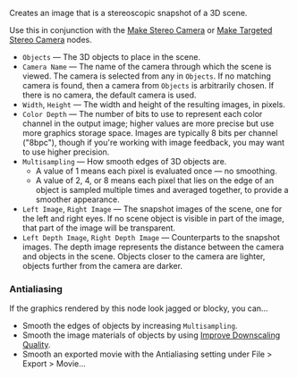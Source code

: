 Creates an image that is a stereoscopic snapshot of a 3D scene.

Use this in conjunction with the [Make Stereo Camera](vuo-node://vuo.scene.make.camera.stereo) or [Make Targeted Stereo Camera](vuo-node://vuo.scene.make.camera.stereo.target) nodes.

   - `Objects` — The 3D objects to place in the scene.
   - `Camera Name` — The name of the camera through which the scene is viewed. The camera is selected from any in `Objects`. If no matching camera is found, then a camera from `Objects` is arbitrarily chosen. If there is no camera, the default camera is used.
   - `Width`, `Height` — The width and height of the resulting images, in pixels.
   - `Color Depth` — The number of bits to use to represent each color channel in the output image; higher values are more precise but use more graphics storage space.  Images are typically 8 bits per channel ("8bpc"), though if you're working with image feedback, you may want to use higher precision.
   - `Multisampling` — How smooth edges of 3D objects are.
      - A value of 1 means each pixel is evaluated once — no smoothing.
      - A value of 2, 4, or 8 means each pixel that lies on the edge of an object is sampled multiple times and averaged together, to provide a smoother appearance.
   - `Left Image`, `Right Image` — The snapshot images of the scene, one for the left and right eyes. If no scene object is visible in part of the image, that part of the image will be transparent.
   - `Left Depth Image`, `Right Depth Image` — Counterparts to the snapshot images. The depth image represents the distance between the camera and objects in the scene. Objects closer to the camera are lighter, objects further from the camera are darker.

### Antialiasing

If the graphics rendered by this node look jagged or blocky, you can…

   - Smooth the edges of objects by increasing `Multisampling`.
   - Smooth the image materials of objects by using [Improve Downscaling Quality](vuo-node://vuo.image.mipmap).
   - Smooth an exported movie with the Antialiasing setting under File > Export > Movie…
